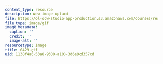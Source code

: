 ```yaml
---
content_type: resource
description: New image Uplaod
file: https://ol-ocw-studio-app-production.s3.amazonaws.com/courses/res-21g-01-kana-spring-2010/1138f4a653a89300a1033d6e9cd357cd_0429.gif
file_type: image/gif
image_metadata:
  caption: ''
  credit: ''
  image-alt: ''
resourcetype: Image
title: 0429.gif
uid: 1138f4a6-53a8-9300-a103-3d6e9cd357cd
---
```

